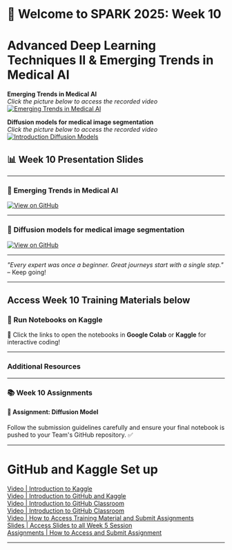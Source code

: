 
# 🚀 Welcome to SPARK 2025: Week 10 
# Advanced Deep Learning Techniques II & Emerging Trends in Medical AI

**Emerging Trends in Medical AI**  
_Click the picture below to access the recorded video_  
[![Emerging Trends in Medical AI]()]()

**Diffusion models for medical image segmentation**  
_Click the picture below to access the recorded video_  
[![Introduction Diffusion Models]()]()


## 📊 Week 10 Presentation Slides

---
### 🔗 **Emerging Trends in Medical AI**
[![View on GitHub](https://img.shields.io/badge/View%20on-GitHub-181717?style=for-the-badge&logo=github&logoColor=white)]()

---

### 🔗 **Diffusion models for medical image segmentation**
[![View on GitHub](https://img.shields.io/badge/View%20on-GitHub-181717?style=for-the-badge&logo=github&logoColor=white)]()


---

*"Every expert was once a beginner. Great journeys start with a single step."* – Keep going!  

---

## **Access Week 10 Training Materials below**
### 📖 Run Notebooks on Kaggle  


🚀 Click the links to open the notebooks in **Google Colab** or **Kaggle** for interactive coding!

---
### Additional Resources


---

### 📚 Week 10 Assignments
#### 🤖 Assignment: Diffusion Model
<!-- - 🔗 **GitHub Classroom Link:** [Click to Accept](https://classroom.github.com/a/5Hlx6Kc7)   -->


 

Follow the submission guidelines carefully and ensure your final notebook is pushed to your Team's GitHub repository. ✅  

---

# GitHub and Kaggle Set up
[Video | Introduction to Kaggle](https://youtu.be/0nKvu6x9dU4)    
[Video | Introduction to GitHub and Kaggle](https://youtu.be/XFfogAFQUPY)     
[Video | Introduction to GitHub Classroom](https://youtu.be/fkEFcZu9ItQ)   
[Video | Introduction to GitHub Classroom](https://youtu.be/fkEFcZu9ItQ)   
[Video | How to Access Training Material and Submit Assignments](https://youtu.be/_qSnp0ScHpk)   
[Slides | Access Slides to all Week 5 Session](https://github.com/SPARK-Academy-2025/SPARK-2025/tree/main/SPARK%202025%3A%20Week%205%20-%20Machine%20Learning%20Concepts/Week%205%3A%20Slides)   
[Assignments | How to Access and Submit Assignment](https://classroom.github.com/a/_RCX3LWo)

---




